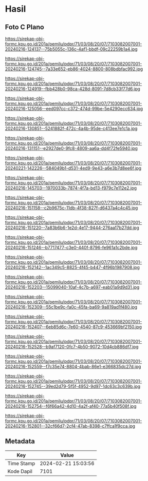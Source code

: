 # Hasil

## Foto C Plano

https://sirekap-obj-formc.kpu.go.id/201a/pemilu/pdpr/71/03/08/20/07/7103082007001-20240216-124137--75b5055c-136c-4af1-bbdf-09c22259b1a4.jpg

https://sirekap-obj-formc.kpu.go.id/201a/pemilu/pdpr/71/03/08/20/07/7103082007001-20240216-124745--7a33e652-eb86-4024-8800-808bdbfac992.jpg

https://sirekap-obj-formc.kpu.go.id/201a/pemilu/pdpr/71/03/08/20/07/7103082007001-20240216-124919--fbb428b0-98ca-428d-8091-7d8cb33f77d6.jpg

https://sirekap-obj-formc.kpu.go.id/201a/pemilu/pdpr/71/03/08/20/07/7103082007001-20240216-125056--eed097cc-c372-474d-99be-5e4290ecc634.jpg

https://sirekap-obj-formc.kpu.go.id/201a/pemilu/pdpr/71/03/08/20/07/7103082007001-20240216-130851--5241882f-472c-4a4b-95de-c413ee7e1c1a.jpg

https://sirekap-obj-formc.kpu.go.id/201a/pemilu/pdpr/71/03/08/20/07/7103082007001-20240216-131151--e2927de0-9fc8-4809-aa6a-dd4f72fe5940.jpg

https://sirekap-obj-formc.kpu.go.id/201a/pemilu/pdpr/71/03/08/20/07/7103082007001-20240221-142226--584049b1-d531-4ed9-9e43-a6e3b7d8ee6f.jpg

https://sirekap-obj-formc.kpu.go.id/201a/pemilu/pdpr/71/03/08/20/07/7103082007001-20240216-145703--1970033b-7874-4f7a-bd13-f979c7e112e2.jpg

https://sirekap-obj-formc.kpu.go.id/201a/pemilu/pdpr/71/03/08/20/07/7103082007001-20240216-151158--c2b9675c-11db-4f38-827f-d6437a4c4c45.jpg

https://sirekap-obj-formc.kpu.go.id/201a/pemilu/pdpr/71/03/08/20/07/7103082007001-20240216-151220--7a83b6b6-1e2d-4e17-9444-276aa17b27dd.jpg

https://sirekap-obj-formc.kpu.go.id/201a/pemilu/pdpr/71/03/08/20/07/7103082007001-20240216-151246--b7717477-c3e0-440f-8796-fe961a1c2bde.jpg

https://sirekap-obj-formc.kpu.go.id/201a/pemilu/pdpr/71/03/08/20/07/7103082007001-20240216-152142--1ac349c5-8825-4f45-b447-4f96b1987908.jpg

https://sirekap-obj-formc.kpu.go.id/201a/pemilu/pdpr/71/03/08/20/07/7103082007001-20240216-152203--15099040-10af-4c7b-a697-eab01a9d9d31.jpg

https://sirekap-obj-formc.kpu.go.id/201a/pemilu/pdpr/71/03/08/20/07/7103082007001-20240216-152309--55c1be9c-fa0c-45fa-ba69-9a819ad1f480.jpg

https://sirekap-obj-formc.kpu.go.id/201a/pemilu/pdpr/71/03/08/20/07/7103082007001-20240216-152407--6eb85d6c-7e60-4540-87c9-453669bf2150.jpg

https://sirekap-obj-formc.kpu.go.id/201a/pemilu/pdpr/71/03/08/20/07/7103082007001-20240216-152528--b9af7120-0fc7-4b50-9072-10d4cb886df7.jpg

https://sirekap-obj-formc.kpu.go.id/201a/pemilu/pdpr/71/03/08/20/07/7103082007001-20240216-152559--f7c35e74-8804-4bab-86e1-e366835dc27d.jpg

https://sirekap-obj-formc.kpu.go.id/201a/pemilu/pdpr/71/03/08/20/07/7103082007001-20240216-152745--39ed2d79-5f5f-4952-9d97-1dc63c3c639b.jpg

https://sirekap-obj-formc.kpu.go.id/201a/pemilu/pdpr/71/03/08/20/07/7103082007001-20240216-152754--f6f66a42-4d10-4a2f-af40-77a5b40f508f.jpg

https://sirekap-obj-formc.kpu.go.id/201a/pemilu/pdpr/71/03/08/20/07/7103082007001-20240216-152801--32cf66d7-2cf4-47ab-8398-c7ffca1f9cca.jpg


## Metadata

| Key        | Value               |
| ---------- | ------------------- |
| Time Stamp | 2024-02-21 15:03:56 |
| Kode Dapil | 7101                |



